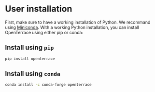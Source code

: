 # User installation
First, make sure to have a working installation of Python. We recommand using [Miniconda](https://docs.conda.io/en/latest/miniconda.html). With a working Python installation, you can install OpenTerrace using either pip or conda:

## Install using ``pip``

```bash
pip install openterrace
```

## Install using ``conda``

```bash
conda install -c conda-forge openterrace
```